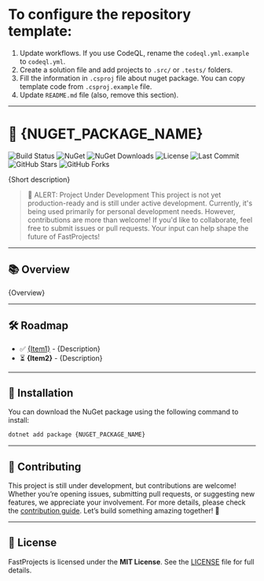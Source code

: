 # To configure the repository template:

1. Update workflows. If you use CodeQL, rename the `codeql.yml.example` to `codeql.yml`.
2. Create a solution file and add projects to `.src/` or `.tests/` folders.
3. Fill the information in `.csproj` file about nuget package. You can copy template code from `.csproj.example` file.
4. Update `README.md` file (also, remove this section).

___

# 🚀 **{NUGET_PACKAGE_NAME}**

![Build Status](https://github.com/Fast-Projects-NET/{REPOSITORY_NAME}/actions/workflows/test.yml/badge.svg)
![NuGet](https://img.shields.io/nuget/v/{NUGET_PACKAGE_NAME}.svg)
![NuGet Downloads](https://img.shields.io/nuget/dt/{NUGET_PACKAGE_NAME}.svg)
![License](https://img.shields.io/github/license/Fast-Projects-NET/{NUGET_PACKAGE_NAME}.svg)
![Last Commit](https://img.shields.io/github/last-commit/Fast-Projects-NET/{REPOSITORY_NAME}.svg)
![GitHub Stars](https://img.shields.io/github/stars/Fast-Projects-NET/{REPOSITORY_NAME}.svg)
![GitHub Forks](https://img.shields.io/github/forks/Fast-Projects-NET/{REPOSITORY_NAME}.svg)

{Short description}

> 🚨 ALERT: Project Under Development
> This project is not yet production-ready and is still under active development. Currently, it's being used primarily for personal development needs. However, contributions are more than welcome! If you'd like to collaborate, feel free to submit issues or pull requests. Your input can help shape the future of FastProjects!

---

## 📚 **Overview**

{Overview}

---

## 🛠 **Roadmap**

- ✅ [{Item1}](#) - {Description} 
- ⏳ **{Item2}** - {Description}

---

## 🚀 **Installation**

You can download the NuGet package using the following command to install:
```bash
dotnet add package {NUGET_PACKAGE_NAME}
```

---

## 🤝 **Contributing**

This project is still under development, but contributions are welcome! Whether you’re opening issues, submitting pull requests, or suggesting new features, we appreciate your involvement. For more details, please check the [contribution guide](CONTRIBUTING.md). Let’s build something amazing together! 🎉

---

## 📄 **License**

FastProjects is licensed under the **MIT License**. See the [LICENSE](LICENSE) file for full details.
